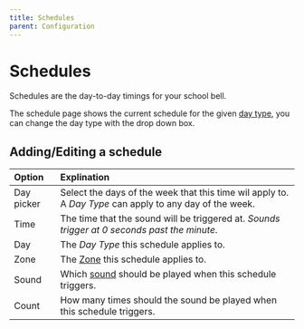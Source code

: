 ```yaml
---
title: Schedules
parent: Configuration
---
```

# Schedules

Schedules are the day-to-day timings for your school bell.

The schedule page shows the current schedule for the given [day type](/docs/configuration/calendar/#day-types), you can change the day type with the drop down box.

## Adding/Editing a schedule

|Option|Explination|
|:-----|:----------|
|Day picker|Select the days of the week that this time wil apply to. A _Day Type_ can apply to any day of the week.|
|Time|The time that the sound will be triggered at. _Sounds trigger at 0 seconds past the minute_.|
|Day|The _Day Type_ this schedule applies to.|
|Zone|The [Zone](/docs/configuration/zones/) this schedule applies to.|
|Sound|Which [sound](/docs/configuration/sound/) should be played when this schedule triggers.|
|Count|How many times should the sound be played when this schedule triggers.|
